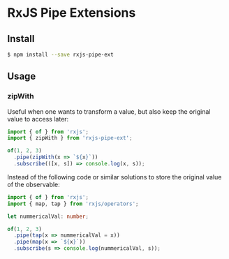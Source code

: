 # RxJS Pipe Extensions

## Install
```bash
$ npm install --save rxjs-pipe-ext
```

## Usage

### zipWith

Useful when one wants to transform a value, but also keep the original value to access later:

```typescript
import { of } from 'rxjs';
import { zipWith } from 'rxjs-pipe-ext';

of(1, 2, 3)
  .pipe(zipWith(x => `${x}`))
  .subscribe(([x, s]) => console.log(x, s));
```

Instead of the following code or similar solutions to store the original value of the observable:

```typescript
import { of } from 'rxjs';
import { map, tap } from 'rxjs/operators';

let nummericalVal: number;

of(1, 2, 3)
  .pipe(tap(x => nummericalVal = x))
  .pipe(map(x => `${x}`))
  .subscribe(s => console.log(nummericalVal, s));
```